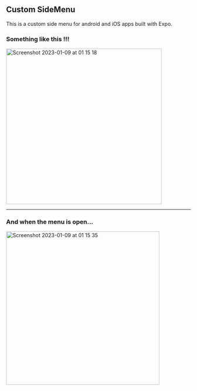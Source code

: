 ## Custom SideMenu

This is a custom side menu for android and iOS apps built with Expo.

### Something like this !!!

<img width="424" alt="Screenshot 2023-01-09 at 01 15 18" src="https://user-images.githubusercontent.com/22290070/211221830-06b83cad-b981-43bd-a752-1b6a02c3bcc7.png">

_____

### And when the menu is open...

<img width="418" alt="Screenshot 2023-01-09 at 01 15 35" src="https://user-images.githubusercontent.com/22290070/211221870-d8b7c83e-18c6-412c-acf5-40914e3bb828.png">

